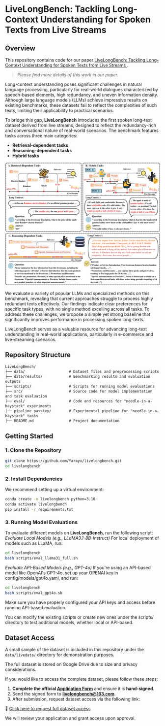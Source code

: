 # LiveLongBench: Tackling Long-Context Understanding for Spoken Texts from Live Streams

## Overview
This repository contains code for our paper [LiveLongBench: Tackling Long-Context Understanding for Spoken Texts from Live Streams
]().  
> *Please find more details of this work in our paper.*

Long-context understanding poses significant challenges in natural language processing, particularly for real-world dialogues characterized by speech-based elements, high redundancy, and uneven information density. Although large language models (LLMs) achieve impressive results on existing benchmarks, these datasets fail to reflect the complexities of such texts, limiting their applicability to practical scenarios.

To bridge this gap, **LiveLongBench** introduces the first spoken long-text dataset derived from live streams, designed to reflect the redundancy-rich and conversational nature of real-world scenarios. The benchmark features tasks across three main categories:

- **Retrieval-dependent tasks**
- **Reasoning-dependent tasks**
- **Hybrid tasks**

![Benchmark Tasks](image/tasks.png)

We evaluate a variety of popular LLMs and specialized methods on this benchmark, revealing that current approaches struggle to process highly redundant texts effectively. Our findings indicate clear preferences for specific task types, with no single method excelling across all tasks. To address these challenges, we propose a simple yet strong baseline that significantly improves performance in processing spoken long-texts.

LiveLongBench serves as a valuable resource for advancing long-text understanding in real-world applications, particularly in e-commerce and live-streaming scenarios.

## Repository Structure
```
LiveLongBench/
├── data/                    # Dataset files and preprocessing scripts
├── data/results/            # Benchmarking results and evaluation outputs
├── scripts/                 # Scripts for running model evaluations
├── src/                     # Source code for model implementation and task evaluation
├── eval/                    # Code and resources for "needle-in-a-haystack" experiments
├── pipeline_passkey/        # Experimental pipeline for "needle-in-a-haystack" tasks
├── README.md                # Project documentation
```

## Getting Started
### 1. Clone the Repository
```bash
git clone https://github.com/Yarayx/livelongbench.git
cd livelongbench
```

### 2. Install Dependencies
We recommend setting up a virtual environment:
```bash
conda create -n livelongbench python=3.10
conda activate livelongbench
pip install -r requirements.txt
```

### 3. Running Model Evaluations
To evaluate different models on **LiveLongBench**, run the following script:
*Evaluate Local Models (e.g., LLaMA3.1-8B-Instruct)*
For local deployment of models such as LLaMA, run:
```bash
cd livelongbench
bash scripts/eval_llama31_full.sh
```
*Evaluate API-Based Models (e.g., GPT-4o)*
If you're using an API-based model like OpenAI's GPT-4o, set up your OPENAI key in config/models/gpt4o.yaml, and run:
```bash
cd livelongbench
bash scripts/eval_gpt4o.sh
```
Make sure you have properly configured your API keys and access before running API-based evaluation.

You can modify the existing scripts or create new ones under the scripts/ directory to test additional models, whether local or API-based.


## Dataset Access

A small sample of the dataset is included in this repository under the `data/livedata/` directory for demonstration purposes.

The full dataset is stored on Google Drive due to size and privacy considerations.

If you would like to access the complete dataset, please follow these steps:

1. **Complete the official [Application Form](./Data_Access_Form.pdf)** and ensure it is **hand-signed**.
2. Send the signed form to **[livelongbench@163.com](mailto:livelongbench@163.com)**.
3. After submission, request dataset access via the following link:

🔗 [Click here to request full dataset access](https://drive.google.com/drive/folders/1aWDSOwfeVCNnUqP0ZLo0vsC5soCAlssN?usp=drive_link)

We will review your application and grant access upon approval.


